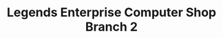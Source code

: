 ---
title: "Legends Enterprise Computer Shop Branch 2"
url: /la-trinidad/legends-enterprise-computer-shop-branch-2/
shop: Computer
---